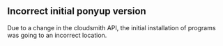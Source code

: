 ## Incorrect initial ponyup version

Due to a change in the cloudsmith API, the initial installation of programs was going to an incorrect location.
